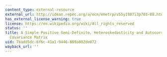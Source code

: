 ```yaml
---
content_type: external-resource
external_url: http://ideas.repec.org/a/ecm/emetrp/v55y1987i3p703-08.html
has_external_license_warning: true
license: https://en.wikipedia.org/wiki/All_rights_reserved
status: ''
title: A Simple Positive Semi-Definite, Heteroskedasticity and Autocorrelation Consistent
  Covariance Matrix
uid: 7badd5dc-6f6c-41a1-9446-889a082de072
wayback_url: ''
---
```


